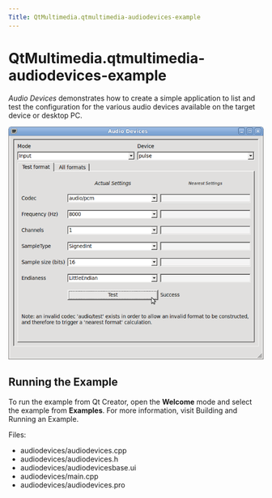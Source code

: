 ```yaml
---
Title: QtMultimedia.qtmultimedia-audiodevices-example
---
```


# QtMultimedia.qtmultimedia-audiodevices-example

<span class="subtitle"></span>
<!-- $$$audiodevices-description -->
<p><i>Audio Devices</i> demonstrates how to create a simple application to list and test the configuration for the various audio devices available on the target device or desktop PC.</p>
<p class="centerAlign"><img src="../../../media/audiodevices.png" alt="" /></p>
<h2 id="running-the-example">Running the Example</h2>
<p>To run the example from Qt Creator, open the <b>Welcome</b> mode and select the example from <b>Examples</b>. For more information, visit Building and Running an Example.</p>
<p>Files:</p>
<ul>
<li>audiodevices/audiodevices.cpp</li>
<li>audiodevices/audiodevices.h</li>
<li>audiodevices/audiodevicesbase.ui</li>
<li>audiodevices/main.cpp</li>
<li>audiodevices/audiodevices.pro</li>
</ul>
<!-- @@@audiodevices -->
